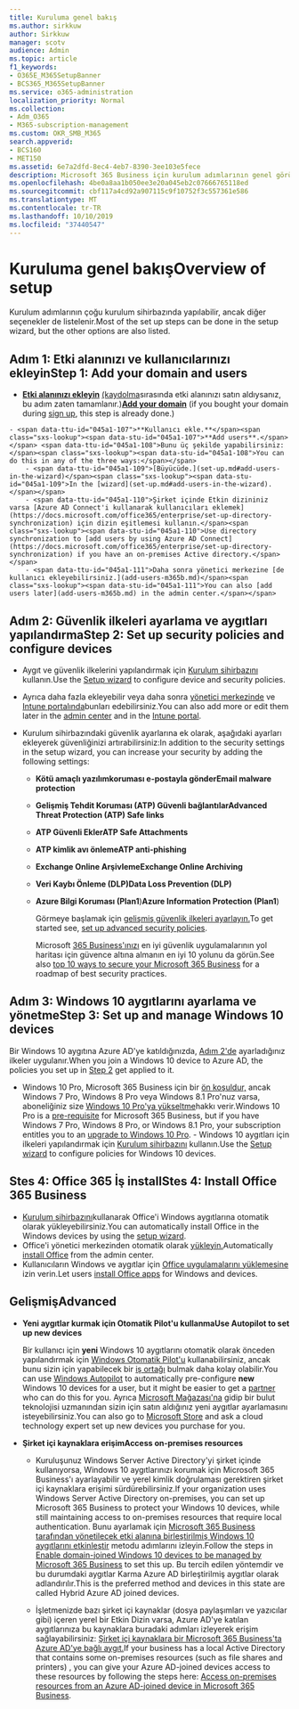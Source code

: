 ```yaml
---
title: Kuruluma genel bakış
ms.author: sirkkuw
author: Sirkkuw
manager: scotv
audience: Admin
ms.topic: article
f1_keywords:
- O365E_M365SetupBanner
- BCS365_M365SetupBanner
ms.service: o365-administration
localization_priority: Normal
ms.collection:
- Adm_O365
- M365-subscription-management
ms.custom: OKR_SMB_M365
search.appverid:
- BCS160
- MET150
ms.assetid: 6e7a2dfd-8ec4-4eb7-8390-3ee103e5fece
description: Microsoft 365 Business için kurulum adımlarının genel görünümü.
ms.openlocfilehash: 4be0a8aa1b050ee3e20a045eb2c07666765118ed
ms.sourcegitcommit: cbf117a4cd92a907115c9f10752f3c557361e586
ms.translationtype: MT
ms.contentlocale: tr-TR
ms.lasthandoff: 10/10/2019
ms.locfileid: "37440547"
---
```

# <a name="overview-of-setup"></a><span data-ttu-id="045a1-103">Kuruluma genel bakış</span><span class="sxs-lookup"><span data-stu-id="045a1-103">Overview of setup</span></span>

<span data-ttu-id="045a1-104">Kurulum adımlarının çoğu kurulum sihirbazında yapılabilir, ancak diğer seçenekler de listelenir.</span><span class="sxs-lookup"><span data-stu-id="045a1-104">Most of the set up steps can be done in the setup wizard, but the other options are also listed.</span></span>


## <a name="step-1-add-your-domain-and-users"></a><span data-ttu-id="045a1-105">Adım 1: Etki alanınızı ve kullanıcılarınızı ekleyin</span><span class="sxs-lookup"><span data-stu-id="045a1-105">Step 1: Add your domain and users</span></span>

   - <span data-ttu-id="045a1-106">**[Etki alanınızı ekleyin](set-up.md#add-your-domain-to-personalize-sign-in)** [(kaydolma](sign-up.md)sırasında etki alanınızı satın aldıysanız, bu adım zaten tamamlanır.)</span><span class="sxs-lookup"><span data-stu-id="045a1-106">**[Add your domain](set-up.md#add-your-domain-to-personalize-sign-in)** (if you bought your domain during [sign up](sign-up.md), this step is already done.)</span></span>

    - <span data-ttu-id="045a1-107">**Kullanıcı ekle.**</span><span class="sxs-lookup"><span data-stu-id="045a1-107">**Add users**.</span></span> <span data-ttu-id="045a1-108">Bunu üç şekilde yapabilirsiniz:</span><span class="sxs-lookup"><span data-stu-id="045a1-108">You can do this in any of the three ways:</span></span>
        - <span data-ttu-id="045a1-109">[Büyücüde.](set-up.md#add-users-in-the-wizard)</span><span class="sxs-lookup"><span data-stu-id="045a1-109">In the [wizard](set-up.md#add-users-in-the-wizard).</span></span>
        - <span data-ttu-id="045a1-110">Şirket içinde Etkin dizininiz varsa [Azure AD Connect'i kullanarak kullanıcıları eklemek](https://docs.microsoft.com/office365/enterprise/set-up-directory-synchronization) için dizin eşitlemesi kullanın.</span><span class="sxs-lookup"><span data-stu-id="045a1-110">Use directory synchronization to [add users by using Azure AD Connect](https://docs.microsoft.com/office365/enterprise/set-up-directory-synchronization) if you have an on-premises Active directory.</span></span>
        - <span data-ttu-id="045a1-111">Daha sonra yönetici merkezine [de kullanıcı ekleyebilirsiniz.](add-users-m365b.md)</span><span class="sxs-lookup"><span data-stu-id="045a1-111">You can also [add users later](add-users-m365b.md) in the admin center.</span></span>
## <a name="step-2-set-up-security-policies-and-configure-devices"></a><span data-ttu-id="045a1-112">Adım 2: Güvenlik ilkeleri ayarlama ve aygıtları yapılandırma</span><span class="sxs-lookup"><span data-stu-id="045a1-112">Step 2: Set up security policies and configure devices</span></span> 

  - <span data-ttu-id="045a1-113">Aygıt ve güvenlik ilkelerini yapılandırmak için [Kurulum sihirbazını](set-up.md#protect-data-and-devices) kullanın.</span><span class="sxs-lookup"><span data-stu-id="045a1-113">Use the [Setup wizard](set-up.md#protect-data-and-devices) to configure device and security policies.</span></span> 
  - <span data-ttu-id="045a1-114">Ayrıca daha fazla ekleyebilir veya daha sonra [yönetici merkezinde](view-policies-and-devices.md) ve [Intune portalında](https://docs.microsoft.com/intune/tutorial-walkthrough-intune-portal)bunları edebilirsiniz.</span><span class="sxs-lookup"><span data-stu-id="045a1-114">You can also add more or edit them later in the [admin center](view-policies-and-devices.md) and in the [Intune portal](https://docs.microsoft.com/intune/tutorial-walkthrough-intune-portal).</span></span>
  - <span data-ttu-id="045a1-115">Kurulum sihirbazındaki güvenlik ayarlarına ek olarak, aşağıdaki ayarları ekleyerek güvenliğinizi artırabilirsiniz:</span><span class="sxs-lookup"><span data-stu-id="045a1-115">In addition to the security settings in the setup wizard, you can increase your security by adding the following settings:</span></span>

      - <span data-ttu-id="045a1-116">**Kötü amaçlı yazılımkoruması e-postayla gönder**</span><span class="sxs-lookup"><span data-stu-id="045a1-116">**Email malware protection**</span></span>
      - <span data-ttu-id="045a1-117">**Gelişmiş Tehdit Koruması (ATP) Güvenli bağlantılar**</span><span class="sxs-lookup"><span data-stu-id="045a1-117">**Advanced Threat Protection (ATP) Safe links**</span></span>
      - <span data-ttu-id="045a1-118">**ATP Güvenli Ekler**</span><span class="sxs-lookup"><span data-stu-id="045a1-118">**ATP Safe Attachments**</span></span>
      - <span data-ttu-id="045a1-119">**ATP kimlik avı önleme**</span><span class="sxs-lookup"><span data-stu-id="045a1-119">**ATP anti-phishing**</span></span>
      - <span data-ttu-id="045a1-120">**Exchange Online Arşivleme**</span><span class="sxs-lookup"><span data-stu-id="045a1-120">**Exchange Online Archiving**</span></span>
      - <span data-ttu-id="045a1-121">**Veri Kaybı Önleme (DLP)**</span><span class="sxs-lookup"><span data-stu-id="045a1-121">**Data Loss Prevention (DLP)**</span></span>
      - <span data-ttu-id="045a1-122">**Azure Bilgi Koruması (Plan1**)</span><span class="sxs-lookup"><span data-stu-id="045a1-122">**Azure Information Protection (Plan1**)</span></span>

          <span data-ttu-id="045a1-123">Görmeye başlamak için [gelişmiş güvenlik ilkeleri ayarlayın.](set-up-advanced-security.md)</span><span class="sxs-lookup"><span data-stu-id="045a1-123">To get started see, [set up advanced security policies](set-up-advanced-security.md).</span></span>

        <span data-ttu-id="045a1-124">Microsoft [365 Business'ınızı](https://docs.microsoft.com/office365/admin/security-and-compliance/secure-your-business-data) en iyi güvenlik uygulamalarının yol haritası için güvence altına almanın en iyi 10 yolunu da görün.</span><span class="sxs-lookup"><span data-stu-id="045a1-124">See also [top 10 ways to secure your Microsoft 365 Business](https://docs.microsoft.com/office365/admin/security-and-compliance/secure-your-business-data) for a roadmap of best security practices.</span></span>

## <a name="step-3-set-up-and-manage-windows-10-devices"></a><span data-ttu-id="045a1-125">Adım 3: Windows 10 aygıtlarını ayarlama ve yönetme</span><span class="sxs-lookup"><span data-stu-id="045a1-125">Step 3: Set up and manage Windows 10 devices</span></span>

   <span data-ttu-id="045a1-126">Bir Windows 10 aygıtına Azure AD'ye katıldığınızda, [Adım 2'de](#step-2-set-up-security-policies-and-configure-devices) ayarladığınız ilkeler uygulanır.</span><span class="sxs-lookup"><span data-stu-id="045a1-126">When you join a Windows 10 device to Azure AD, the policies you set up in [Step 2](#step-2-set-up-security-policies-and-configure-devices) get applied to it.</span></span>

   - <span data-ttu-id="045a1-127">Windows 10 Pro, Microsoft 365 Business için bir [ön koşuldur,](pre-requisites-for-data-protection.md) ancak Windows 7 Pro, Windows 8 Pro veya Windows 8.1 Pro'nuz varsa, aboneliğiniz size [Windows 10 Pro'ya yükseltme](https://docs.microsoft.com/microsoft-365/business/upgrade-to-windows-pro-creators-update)hakkı verir.</span><span class="sxs-lookup"><span data-stu-id="045a1-127">Windows 10 Pro is a [pre-requisite](pre-requisites-for-data-protection.md) for Microsoft 365 Business, but if you have Windows 7 Pro, Windows 8 Pro, or Windows 8.1 Pro, your subscription entitles you to an [upgrade to  Windows 10 Pro](https://docs.microsoft.com/microsoft-365/business/upgrade-to-windows-pro-creators-update).</span></span>
    - <span data-ttu-id="045a1-128">Windows 10 aygıtları için ilkeleri yapılandırmak için [Kurulum sihirbazını](set-up.md#protect-data-and-devices) kullanın.</span><span class="sxs-lookup"><span data-stu-id="045a1-128">Use the [Setup wizard](set-up.md#protect-data-and-devices) to configure policies for Windows 10 devices.</span></span>

## <a name="stes-4-install-office-365-business"></a><span data-ttu-id="045a1-129">Stes 4: Office 365 İş install</span><span class="sxs-lookup"><span data-stu-id="045a1-129">Stes 4: Install Office 365 Business</span></span>
- <span data-ttu-id="045a1-130">[Kurulum sihirbazını](set-up.md#deploy-office-365-client-apps)kullanarak Office'i Windows aygıtlarına otomatik olarak yükleyebilirsiniz.</span><span class="sxs-lookup"><span data-stu-id="045a1-130">You can automatically install Office in the Windows devices by using the [setup wizard](set-up.md#deploy-office-365-client-apps).</span></span>
- <span data-ttu-id="045a1-131">Office'i yönetici merkezinden otomatik olarak [yükleyin.](auto-install-or-uninstall-office.md)</span><span class="sxs-lookup"><span data-stu-id="045a1-131">Automatically [install Office](auto-install-or-uninstall-office.md) from the admin center.</span></span>
- <span data-ttu-id="045a1-132">Kullanıcıların Windows ve aygıtlar için [Office uygulamalarını yüklemesine](https://docs.microsoft.com/office365/admin/setup/install-applications) izin verin.</span><span class="sxs-lookup"><span data-stu-id="045a1-132">Let users [install Office apps](https://docs.microsoft.com/office365/admin/setup/install-applications) for Windows and devices.</span></span>
     
## <a name="advanced"></a><span data-ttu-id="045a1-133">Gelişmiş</span><span class="sxs-lookup"><span data-stu-id="045a1-133">Advanced</span></span>
- <span data-ttu-id="045a1-134">**Yeni aygıtlar kurmak için Otomatik Pilot'u kullanma**</span><span class="sxs-lookup"><span data-stu-id="045a1-134">**Use Autopilot to set up new devices**</span></span>
            
     <span data-ttu-id="045a1-135">Bir kullanıcı için **yeni** Windows 10 aygıtlarını otomatik olarak önceden yapılandırmak için [Windows Otomatik Pilot'u](add-autopilot-devices-and-profile.md) kullanabilirsiniz, ancak bunu sizin için yapabilecek bir [iş ortağı](https://www.microsoft.com/solution-providers/search) bulmak daha kolay olabilir.</span><span class="sxs-lookup"><span data-stu-id="045a1-135">You can use [Windows Autopilot](add-autopilot-devices-and-profile.md) to automatically pre-configure **new** Windows 10 devices for a user, but it might be easier to get a [partner](https://www.microsoft.com/solution-providers/search) who can do this for you.</span></span> <span data-ttu-id="045a1-136">Ayrıca [Microsoft Mağazası'na](https://go.microsoft.com/fwlink/?linkid=874598) gidip bir bulut teknolojisi uzmanından sizin için satın aldığınız yeni aygıtlar ayarlamasını isteyebilirsiniz.</span><span class="sxs-lookup"><span data-stu-id="045a1-136">You can also go to [Microsoft Store](https://go.microsoft.com/fwlink/?linkid=874598) and ask a cloud technology expert set up new devices you purchase for you.</span></span>

- <span data-ttu-id="045a1-137">**Şirket içi kaynaklara erişim**</span><span class="sxs-lookup"><span data-stu-id="045a1-137">**Access on-premises resources**</span></span>

     - <span data-ttu-id="045a1-138">Kuruluşunuz Windows Server Active Directory'yi şirket içinde kullanıyorsa, Windows 10 aygıtlarınızı korumak için Microsoft 365 Business'ı ayarlayabilir ve yerel kimlik doğrulaması gerektiren şirket içi kaynaklara erişimi sürdürebilirsiniz.</span><span class="sxs-lookup"><span data-stu-id="045a1-138">If your organization uses Windows Server Active Directory on-premises, you can set up Microsoft 365 Business to protect your Windows 10 devices, while still maintaining access to on-premises resources that require local authentication.</span></span> <span data-ttu-id="045a1-139">Bunu ayarlamak için [Microsoft 365 Business tarafından yönetilecek etki alanına birleştirilmiş Windows 10 aygıtlarını etkinleştir](manage-windows-devices.md) metodu adımlarını izleyin.</span><span class="sxs-lookup"><span data-stu-id="045a1-139">Follow the steps in [Enable domain-joined Windows 10 devices to be managed by Microsoft 365 Business](manage-windows-devices.md) to set this up.</span></span> <span data-ttu-id="045a1-140">Bu tercih edilen yöntemdir ve bu durumdaki aygıtlar Karma Azure AD birleştirilmiş aygıtlar olarak adlandırılır.</span><span class="sxs-lookup"><span data-stu-id="045a1-140">This is the preferred method and devices in this state are called Hybrid Azure AD joined devices.</span></span>

    - <span data-ttu-id="045a1-141">İşletmenizde bazı şirket içi kaynaklar (dosya paylaşımları ve yazıcılar gibi) içeren yerel bir Etkin Dizin varsa, Azure AD'ye katılan aygıtlarınıza bu kaynaklara buradaki adımları izleyerek erişim sağlayabilirsiniz: [Şirket içi kaynaklara bir Microsoft 365 Business'ta Azure AD'ye bağlı aygıt.](access-resources.md)</span><span class="sxs-lookup"><span data-stu-id="045a1-141">If your business has a local Active Directory that contains some on-premises resources (such as file shares and printers) , you can give your Azure AD-joined devices access to these resources by following the steps here: [Access on-premises resources from an Azure AD-joined device in Microsoft 365 Business](access-resources.md).</span></span>

  